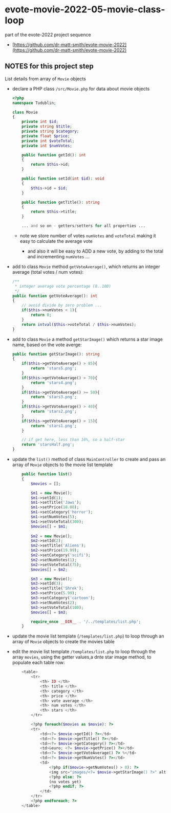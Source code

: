 # evote-movie-2022-05-movie-class-loop


part of the evote-2022 project sequence

- [https://github.com/dr-matt-smith/evote-movie-2022](https://github.com/dr-matt-smith/evote-movie-2022)


## NOTES for this project step

List details from array of `Movie` objects

- declare a PHP class `/src/Movie.php` for data about movie objects

    ```php
    <?php
    namespace Tudublin;
    
    class Movie
    {
        private int $id;
        private string $title;
        private string $category;
        private float $price;
        private int $voteTotal;
        private int $numVotes;
    
        public function getId(): int
        {
            return $this->id;
        }
    
        public function setId(int $id): void
        {
            $this->id = $id;
        }
    
        public function getTitle(): string
        {
            return $this->title;
        }
    
        ... and so on - getters/setters for all properties ...
    ```

    - note we store number of  votes `numVotes` and `voteTotal` making it easy to calculate the average vote

        - and also it will be easy to ADD a new vote, by adding to the total and incrementing `numVotes` ...

- add to class `Movie` method `getVoteAverage()`, which returns an integer average (total votes / num votes):

    ```php
    /**
     * integer average vote percentage (0..100)
     */
    public function getVoteAverage(): int
    {
        // avoid divide by zero problem ...
        if($this->numVotes < 1){
            return 0;
        }
        return intval($this->voteTotal / $this->numVotes);
    }
    ```

- add to class `Movie` a method `getStarImage()` which returns a star image name, based on the vote averge:

    ```php
    public function getStarImage(): string
    {
        if($this->getVoteAverage() > 85){
            return 'stars5.png';
        }
        if($this->getVoteAverage() > 70){
            return 'stars4.png';
        }
        if($this->getVoteAverage() >= 50){
            return 'stars3.png';
        }
        if($this->getVoteAverage() > 40){
            return 'stars2.png';
        }
        if($this->getVoteAverage() > 15){
            return 'stars1.png';
        }
    
        // if get here, less than 16%, so a half-star
        return 'starsHalf.png';
    }
    ```

- update the `list()` method of class `MainController` to create and pass an array of `Movie` objects to the movie list template

    ```php
        public function list()
        {
            $movies = [];
    
            $m1 = new Movie();
            $m1->setId(1);
            $m1->setTitle('Jaws');
            $m1->setPrice(10.00);
            $m1->setCategory('horror');
            $m1->setNumVotes(5);
            $m1->setVoteTotal(300);
            $movies[] = $m1;
            
            $m2 = new Movie();
            $m2->setId(2);
            $m2->setTitle('Aliens');
            $m2->setPrice(19.99);
            $m2->setCategory('scifi');
            $m2->setNumVotes(1);
            $m2->setVoteTotal(75);
            $movies[] = $m2;
    
            $m3 = new Movie();
            $m3->setId(3);
            $m3->setTitle('Shrek');
            $m3->setPrice(5.99);
            $m3->setCategory('cartoon');
            $m3->setNumVotes(2);
            $m3->setVoteTotal(100);
            $movies[] = $m3;
    
            require_once __DIR__ . '/../templates/list.php';
        }
    ```

- update the movie list template (`/templates/list.php`) to loop through an array of `Movie` objects to create the movies table


- edit the movie list template `/templates/list.php` to loop through the array `movies`, using the getter values,a dnte star image method, to populate each table row:

    ```php
        <table>
            <tr>
                <th> ID </th>
                <th> title </th>
                <th> category </th>
                <th> price </th>
                <th> vote average </th>
                <th> num votes </th>
                <th> stars </th>
            </tr>

            <?php foreach($movies as $movie): ?>
            <tr>
                <td><?= $movie->getId() ?></td>
                <td><?= $movie->getTitle() ?></td>
                <td><?= $movie->getCategory() ?></td>
                <td>&euro; <?= $movie->getPrice() ?></td>
                <td><?= $movie->getVoteAverage() ?> %</td>
                <td><?= $movie->getNumVotes() ?></td>
                <td>
                    <?php if($movie->getNumVotes() > 0): ?>
                    <img src="images/<?= $movie->getStarImage() ?>" alt="star image for percentage">
                    <?php else: ?>
                    (no votes yet)
                    <?php endif; ?>
                </td>
            </tr>
            <?php endforeach; ?>
        </table>
    ```
